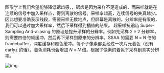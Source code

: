 图形学上我们希望能够降低锯齿感，，锯齿是因为采样不足造成的，而采样就是在连续的信号中加入采样点，得到离散的信号。采样率越高，连续信号的失真越少。因此想要准确表示线段，需要采样无数地点，但屏幕是离散的，分辨率是有限的，我们可以通过加大采样率，然后下采样得到插值的结果。
超采样抗锯齿 $\text{Super-Sampling Anti-aliasing}$ 的原理是提升采样的分辨率。例如先采样 $2 \times 2$ 分辨率，则需要四倍的帧缓冲，然后再下采样到原来的分辨率。SSAA 的需要 $N \times N$ 倍的 framebuffer，深度缓存和颜色缓冲。每个子像素都会经过一次片元着色（没有 earlyz 的话）。着色消耗也会增加 $N \times N$ 倍。根据子像素的着色下采样到真实分辨率。

![img](v2-20961b09c7f4ee7b0e2f2759ffd9f4e8_720w.webp)
